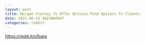 ```yaml
--- 
layout: post 
title: Morgan Stanley To Offer Bitcoin Fund Options To Clients 
date: 2021-06-16 1623866947 
categories: reddit 
--- 
```

https://redd.it/o1bajg